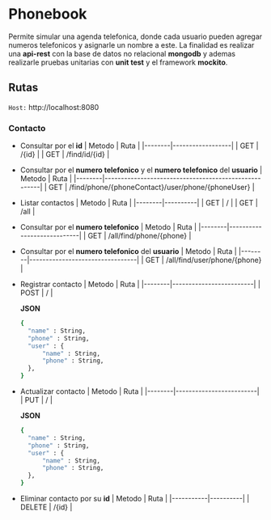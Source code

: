 
# Phonebook

Permite simular una agenda telefonica, donde cada usuario pueden agregar numeros telefonicos y 
asignarle un nombre a este. La finalidad es realizar una **api-rest** con la base de datos 
no relacional **mongodb** y ademas realizarle pruebas unitarias con **unit test** y el 
framework **mockito**.


## Rutas
`Host:` http://localhost:8080

### Contacto

- Consultar por el **id**
  | Metodo | Ruta             |
  |--------|------------------|
  | GET    |  /{id}           |
  | GET    |  /find/id/{id}   |

- Consultar por el **numero telefonico** y el **numero telefonico** del **usuario**
  | Metodo | Ruta                                                 |
  |--------|------------------------------------------------------|
  | GET    |  /find/phone/{phoneContact}/user/phone/{phoneUser}   |

- Listar contactos
  | Metodo | Ruta     |
  |--------|----------|
  | GET    |    /     |
  | GET    |   /all   |

- Consultar por el **numero telefonico**
  | Metodo | Ruta                       |
  |--------|----------------------------|
  | GET    |  /all/find/phone/{phone}   |

- Consultar por el **numero telefonico** del **usuario**
  | Metodo | Ruta                            |
  |--------|---------------------------------|
  | GET    |  /all/find/user/phone/{phone}   |

- Registrar contacto
  | Metodo | Ruta                    |
  |--------|-------------------------|
  | POST   | /                       |

  **JSON**
  ```sh
  {
    "name" : String,
    "phone" : String,
    "user" : {
        "name" : String,
        "phone" : String,
    },
  }
  ```
- Actualizar contacto
  | Metodo | Ruta                    |
  |--------|-------------------------|
  | PUT    | /                       |

  **JSON**
  ```sh
  {
    "name" : String,
    "phone" : String,
    "user" : {
        "name" : String,
        "phone" : String,
    },
  }
  ```

- Eliminar contacto por su **id**
  | Metodo    | Ruta     |
  |-----------|----------|
  | DELETE    |  /{id}   |